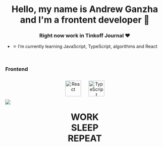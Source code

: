 # <div align="center">Hello, my name is Andrew Ganzha and I'm a frontent developer 🤟</div>  
  

### <div align="center">Right now work in Tinkoff Journal ❤️</div>  
  

-  ⚛️ I’m currently learning JavaScript, TypeScript, algorithms and React  
  

<br/>  


### Frontend  
<div align="center">  
<a href="https://reactjs.org/" target="_blank"><img style="margin: 10px" src="https://profilinator.rishav.dev/skills-assets/react-original-wordmark.svg" alt="React" height="50" /></a>  
<a href="https://www.typescriptlang.org/" target="_blank"><img style="margin: 10px" src="https://profilinator.rishav.dev/skills-assets/typescript-original.svg" alt="TypeScript" height="50" /></a>  
</div>

</td><td valign="top" width="33%">

<img src="https://github-readme-stats.vercel.app/api?username=AndrewGanzha&show_icons=true&count_private=true&hide_border=true" align="left" />

</td><td valign="top" width="33%">

# **<div align="center">WORK<br>SLEEP<br>REPEAT</div>**  


</td></tr></table>  

<br/>  
